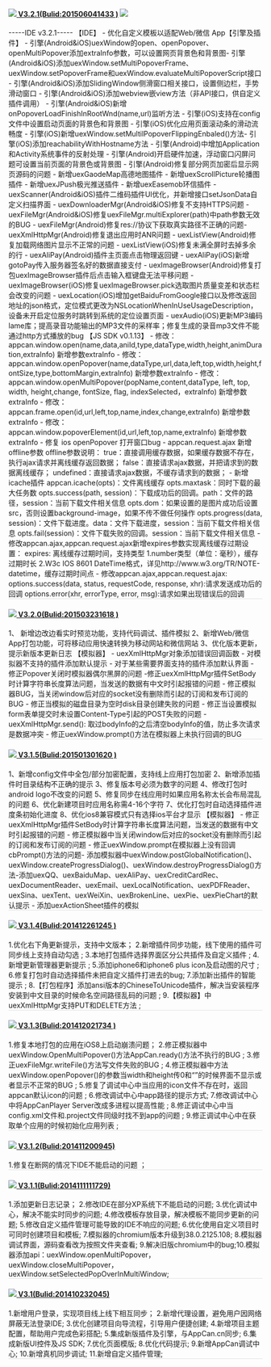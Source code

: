 ﻿<div class="panel-group" id="accordion" role="tablist" aria-multiselectable="true"><div class="panel" style="box-shadow: none;border-bottom: 1px solid #e2e2e2;"><div class="panel-heading pd30" role="tab" id="headingO15"><h4 class="panel-title">	<img id="log15" src="images/caretDown.png" class="zy-new"><a onclick="changeS(&quot;log15&quot;,this)" role="button" data-toggle="collapse" data-parent="#accordion" href="#collapse15" aria-expanded="true" aria-controls="collapse15">        V3.2.1(Bulid:201506041433 )</a>		<img src="images/u11.png"  ></h4></div><div id="collapse15" class=" collapse in" role="tabpanel" aria-labelledby="heading15"><div class="panel-body">         -----IDE v3.2.1-----
【IDE】
- 优化自定义模板以适配Web/微信 App【引擎及插件】
- 引擎(Android&iOS)uexWindow的open、openPopover、openMultiPopover添加extraInfo参数，可以设置网页背景色和背景图- 引擎(Android&iOS)添加uexWindow.setMultiPopoverFrame、uexWindow.setPopoverFrame和uexWindow.evaluateMultiPopoverScript接口
- 引擎(Android&iOS)添加SlidingWindow侧滑窗口相关接口，设置侧边栏，手势滑动窗口
- 引擎(Android&iOS)添加webview嵌view方法（非API接口，供自定义插件调用）
- 引擎(Android&iOS)新增onPopoverLoadFinishInRootWnd(name,url)监听方法
- 引擎(iOS)支持在config文件中设置启动页面的背景色和背景图
- 引擎(iOS)优化应用页面滚动条的滑动流畅度
- 引擎(iOS)新增uexWindow.setMultilPopoverFlippingEnbaled()方法- 引擎(iOS)添加reachabilityWithHostname方法
- 引擎(Android)中增加Application和Activity系统事件的反射处理
- 引擎(Android)开启硬件加速，浮动窗口闪屏问题可设置当前页面的背景色或背景图
- 引擎(Android)修复部分网页加密后显示网页源码的问题
- 新增uexGaodeMap高德地图插件
- 新增uexScrollPicture轮播图插件
- 新增uexJPush极光推送插件
- 新增uexEasemob环信插件
- uexScanner(Android&iOS)插件二维码插件UI优化，并新增接口setJsonData自定义扫描界面
- uexDownloaderMgr(Android&iOS)修复不支持HTTPS问题
- uexFileMgr(Android&iOS)修复uexFileMgr.multiExplorer(path)中path参数无效的BUG
- uexFileMgr(Android)修复res://协议下获取真实路径不正确的问题- uexXmlHttpMgr(Android)修复退出应用时ANR问题
- uexListView(Android)修复加载网络图片显示不正常的问题
- uexListView(iOS)修复未满全屏时去掉多余的行
- uexAliPay(Android)插件主页面点击物理返回键
- uexAliPay(iOS)新增gotoPay传入服务器签名好的数据直接支付
- uexImageBrowser(Android)修复打包uexImageBrowser插件后点击输入框键盘无法平移问题
- uexImageBrowser(iOS)修复uexImageBrowser.pick选取图片质量变差和状态栏会改变的问题
- uexLocation(iOS)增加getBaiduFromGoogle接口以及修改返回地址的json格式，定位模式更改为NSLocationWhenInUseUsageDescription，设备未开启定位服务时跳转到系统的定位设置页面
- uexAudio(iOS)更新MP3编码lame库；提高录音功能输出的MP3文件的采样率；修复生成的录音mp3文件不能通过http方式播放的bug
【JS SDK v0.1.13】
- 修改：appcan.window.open(name,data,aniId,type,dataType,width,height,animDuration,extraInfo) 新增参数extraInfo
- 修改：appcan.window.openPopover(name,dataType,url,data,left,top,width,height,fontSize,type,bottomMargin,extraInfo) 新增参数extraInfo
- 修改：appcan.window.openMultiPopover(popName,content,dataType, left, top, width, height,change, fontSize, flag, indexSelected，extraInfo) 新增参数extraInfo
- 修改：appcan.frame.open(id,url,left,top,name,index,change,extraInfo) 新增参数extraInfo
- 修改：appcan.window.popoverElement(id,url,left,top,name,extraInfo) 新增参数extraInfo
- 修复 ios openPopover 打开窗口bug
- appcan.request.ajax 新增offline参数  
offline参数说明：  
true：直接调用缓存数据，如果缓存数据不存在，执行ajax请求并离线缓存返回数据；  
false：直接请求ajax数据，并把请求到的数据离线缓存；  
undefined：直接请求ajax数据，不缓存请求到的数据；
- 新增icache插件  appcan.icache(opts)：文件离线缓存  opts.maxtask：同时下载的最大任务数  
opts.success(path, session)：下载成功后的回调。path：文件的路径，session：当前下载文件相关信息 
opts.dom：如果设置的是图片成功后设置src，否则设置background-image，如果不传不做任何操作  
opts.progress(data, session)：文件下载进度。data：文件下载进度，session：当前下载文件相关信息  
opts.fail(session)：文件下载失败的回调。session：当前下载文件相关信息
- 修改appcan.ajax,appcan.request.ajax新增expires参数实现离线缓存过期设置： 
expires: 离线缓存过期时间，支持类型  
1.number类型（单位：毫秒），缓存过期时长  
2.W3c IOS 8601 DateTime格式，详见http://www.w3.org/TR/NOTE-datetime，缓存过期时间点
- 修改appcan.ajax,appcan.request.ajax:  
options.success(data, status, requestCode, response, xhr):请求发送成功后的回调 
options.error(xhr, errorType, error, msg):请求如果出现错误后的回调</div></div></div><div class="panel" style="box-shadow: none;border-bottom: 1px solid #e2e2e2;"><div class="panel-heading pd30" role="tab" id="heading14"><h4 class="panel-title">	<img id="log14" src="images/caretRight.png" class="zy-new"><a onclick="changeS(&quot;log14&quot;,this)" class="collapsed" role="button" data-toggle="collapse" data-parent="#accordion" href="#collapse14" aria-expanded="false" aria-controls="collapse14">          V3.2.0(Bulid:201503231618 )</a></h4></div><div id="collapse14" class=" collapse" role="tabpanel" aria-labelledby="heading14"><div class="panel-body">      1、 新增边改边看实时预览功能，支持代码调试、插件模拟 
2、新增Web/微信 App打包功能，可将移动应用快速转换为移动网站和微信网站 
3、优化版本更新，提示新版本更新日志 
【模拟器】
- uexXmlHttpMgr对象添加错误回调函数
- 对模拟器不支持的插件添加默认提示 
- 对于某些需要界面支持的插件添加默认界面
- 修正Popover关闭时模拟器偶尔黑屏的问题
-修正uexXmlHttpMgr插件SetBody时计算字符串长度算法问题，当发送的数据有中文时引起报错的问题
- 修正模拟器BUG，当关闭window后对应的socket没有删除而引起的订阅和发布订阅的BUG 
- 修正当模拟的磁盘目录为空时disk目录创建失败的问题 
- 修正当设置模拟form表单提交时未设置Content-Type引起的POST失败的问题 
- uexXmlHttpMgr.send(): 取过bodyInfo的之后清空bodyInfo的值，防止多次请求是数据冲突 
- 修正uexWindow.prompt()方法在模拟器上未执行回调的BUG</div></div></div><div class="panel" style="box-shadow: none;border-bottom: 1px solid #e2e2e2;"><div class="panel-heading pd30" role="tab" id="heading13"><h4 class="panel-title">	<img id="log13" src="images/caretRight.png" class="zy-new"><a onclick="changeS(&quot;log13&quot;,this)" class="collapsed" role="button" data-toggle="collapse" data-parent="#accordion" href="#collapse13" aria-expanded="false" aria-controls="collapse13">           V3.1.5(Bulid:201501301620 )</a></h4></div><div id="collapse13" class=" collapse" role="tabpanel" aria-labelledby="heading13"><div class="panel-body">        1、新增config文件中全包/部分加密配置，支持线上应用打包加密
2、新增添加插件时目录结构不正确的提示
3、修复版本号必须为数字的问题
4、修改打包时android logo不改变的问题 
5、修复同步在线应用时如果应用名称太长会布局混乱的问题
6、优化新建项目时应用名称需4-16个字符
7、优化打包时自动选择插件进度条初始化进度
8、优化ios8兼容模式只有选择ios平台才显示
【模拟器】
- 修正uexXmlHttpMgr插件SetBody时计算字符串长度算法问题，当发送的数据有中文时引起报错的问题
- 修正模拟器中当关闭window后对应的socket没有删除而引起的订阅和发布订阅的问题
- 修正uexWindow.prompt在模拟器上没有回调cbPrompt()方法的问题- 添加模拟器中uexWindow.postGlobalNotification()、uexWindow.createProgressDialog()、uexWindow.destroyProgressDialog()方法-添加uexQQ、uexBaiduMap、uexAliPay、uexCreditCardRec、uexDocumentReader、uexEmail、uexLocalNotification、uexPDFReader、uexSina、uexTent、uexWeiXin、uexBrokenLine、uexPie、uexPieChart的默认提示
- 添加uexActionSheet插件的模拟</div></div></div><div class="panel" style="box-shadow: none;border-bottom: 1px solid #e2e2e2;"><div class="panel-heading pd30" role="tab" id="heading12"><h4 class="panel-title">	<img id="log12" src="images/caretRight.png" class="zy-new"><a onclick="changeS(&quot;log12&quot;,this)" class="collapsed" role="button" data-toggle="collapse" data-parent="#accordion" href="#collapse12" aria-expanded="false" aria-controls="collapse12">           V3.1.4(Bulid:201412261245 )</a></h4></div><div id="collapse12" class=" collapse" role="tabpanel" aria-labelledby="heading12"><div class="panel-body">      1.优化右下角更新提示，支持中文版本；
2.新增插件同步功能，线下使用的插件可同步线上支持自动勾选 ;
3.本地打包插件选择界面区分公共插件及自定义插件 ;
4.新增更新管理器更新提示 ;
5.添加iphone6和iphone6 plus icon及启动图的尺寸 ;
6.修复打包时自动选择插件未把自定义插件打进去的bug;
7.添加新出插件的智能提示 ;
8.【打包程序】添加ansi版本的ChineseToUnicode插件，解决当安装程序安装到中文目录的时候命名空间路径乱码的问题 ;
9.【模拟器】中uexXmlHttpMgr支持PUT和DELETE方法 ;</div></div></div><div class="panel" style="box-shadow: none;border-bottom: 1px solid #e2e2e2;"><div class="panel-heading pd30" role="tab" id="heading11"><h4 class="panel-title">	<img id="log11" src="images/caretRight.png" class="zy-new"><a onclick="changeS(&quot;log11&quot;,this)" class="collapsed" role="button" data-toggle="collapse" data-parent="#accordion" href="#collapse11" aria-expanded="false" aria-controls="collapse11">           V3.1.3(Bulid:201412021734 )</a></h4></div><div id="collapse11" class=" collapse" role="tabpanel" aria-labelledby="heading11"><div class="panel-body">1.修复本地打包的应用在iOS8上启动崩溃问题；
2.修正模拟器中uexWindow.OpenMultiPopover()方法AppCan.ready()方法不执行的BUG ;
3.修正uexFileMgr.writeFile()方法写文件失败的BUG ;
4.修正模拟器中方法uexWindow.openPopover()的参数当width和height传0和“”的时候界面不显示或者显示不正常的BUG ;
5.修复了调试中心中当应用的icon文件不存在时，返回appcan默认icon的问题 ;
6.修改调试中心中app路径的提示方式;
7.修改调试中心中将AppCanPlayer Server改成多进程以提高性能 ;
8.修正调试中心中当config.xml文件和.project文件同级时找不到app的问题 ;
9.修正调试中心中在获取单个应用的时候初始化应用列表 ;</div></div></div><div class="panel" style="box-shadow: none;border-bottom: 1px solid #e2e2e2;"><div class="panel-heading pd30" role="tab" id="heading10"><h4 class="panel-title">	<img id="log10" src="images/caretRight.png" class="zy-new"><a onclick="changeS(&quot;log10&quot;,this)" class="collapsed" role="button" data-toggle="collapse" data-parent="#accordion" href="#collapse10" aria-expanded="false" aria-controls="collapse10">           V3.1.2(Bulid:201411200945)</a></h4></div><div id="collapse10" class=" collapse" role="tabpanel" aria-labelledby="heading10"><div class="panel-body">   1.修复在断网的情况下IDE不能启动的问题 ；</div></div></div><div class="panel" style="box-shadow: none;border-bottom: 1px solid #e2e2e2;"><div class="panel-heading pd30" role="tab" id="heading9"><h4 class="panel-title">	<img id="log09" src="images/caretRight.png" class="zy-new"><a onclick="changeS(&quot;log09&quot;,this)" class="collapsed" role="button" data-toggle="collapse" data-parent="#accordion" href="#collapse9" aria-expanded="false" aria-controls="collapse9">          V3.1.1(Bulid:2014111111729)</a></h4></div><div id="collapse9" class=" collapse" role="tabpanel" aria-labelledby="heading9"><div class="panel-body">  1.添加更新日志记录；
2.修改IDE在部分XP系统下不能启动的问题;
3.优化调试中心，解决不能实时同步的问题;
4.修改模板存放目录，解决模板不能同步更新的问题;
5.修改自定义插件管理可能导致的IDE不响应的问题;
6.优化使用自定义项目时可同时创建项目和模板;
7.模拟器的chromium版本升级到38.0.2125.108;
8.模拟器调试界面，源码查看改为按照文件夹查看;
9.解决旧版chromium中的bug;10.模拟器添加api：uexWindow.openMultiPopover，uexWindow.closeMultiPopover，uexWindow.setSelectedPopOverInMultiWindow;</div></div></div><div class="panel" style="box-shadow: none;border-bottom: 1px solid #e2e2e2;"><div class="panel-heading pd30" role="tab" id="heading8"><h4 class="panel-title">	<img id="log08" src="images/caretRight.png" class="zy-new"><a onclick="changeS(&quot;log08&quot;,this)" class="collapsed" role="button" data-toggle="collapse" data-parent="#accordion" href="#collapse8" aria-expanded="false" aria-controls="collapse8">           V3.1(Bulid:201410232045)</a></h4></div><div id="collapse8" class=" collapse" role="tabpanel" aria-labelledby="heading8"><div class="panel-body">   1.新增用户登录，实现项目线上线下相互同步；   
2.新增代理设置，避免用户因网络屏蔽无法登录IDE;
3.优化创建项目向导流程，引导用户便捷创建;
4.新增项目主题配置，帮助用户完成色彩搭配;
5.集成新版插件及引擎，与AppCan.cn同步;
6.集成新版UI控件及JS SDK;
7.优化页面模版;
8.优化代码提示;
9.新增AppCan调试中心;
10.新增真机同步调试;
11.新增自定义插件管理;</div></div></div></div>